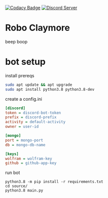 [![Codacy Badge](https://api.codacy.com/project/badge/Grade/a5eff1b92655481fb66ef90db72debaa)](https://www.codacy.com/app/Apache-HB/Robo-Claymore?utm_source=github.com&amp;utm_medium=referral&amp;utm_content=Apache-HB/Robo-Claymore&amp;utm_campaign=Badge_Grade)
[![Discord Server](https://discordapp.com/api/guilds/441399366000050197/widget.png?style=shield)](https://discord.gg/y3uSzCK)

# Robo Claymore
beep boop

# bot setup

install prereqs
```sh
sudo apt update && apt upgrade
sudo apt install python3.8 python3.8-dev
```

create a config.ini
```ini
[discord]
token = discord-bot-token
prefix = discord-prefix
activity = default-activity
owner = user-id

[mongo]
port = mongo-port
db = mongo-db-name

[keys]
wolfram = wolfram-key
github = github-app-key
```

run bot
```
python3.8 -m pip install -r requirements.txt
cd source/
python3.8 main.py
```
